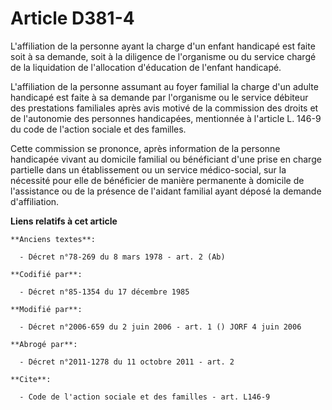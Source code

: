 # Article D381-4

L'affiliation de la personne ayant la charge d'un enfant handicapé est faite soit à sa demande, soit à la diligence de
l'organisme ou du service chargé de la liquidation de l'allocation d'éducation de l'enfant handicapé.

L'affiliation de la personne assumant au foyer familial la charge d'un adulte handicapé est faite à sa demande par
l'organisme ou le service débiteur des prestations familiales après avis motivé de la commission des droits et de l'autonomie
des personnes handicapées, mentionnée à l'article L. 146-9 du code de l'action sociale et des familles.

Cette commission se prononce, après information de la personne handicapée vivant au domicile familial ou bénéficiant d'une
prise en charge partielle dans un établissement ou un service médico-social, sur la nécessité pour elle de bénéficier de
manière permanente à domicile de l'assistance ou de la présence de l'aidant familial ayant déposé la demande d'affiliation.

**Liens relatifs à cet article**

	**Anciens textes**:

	  - Décret n°78-269 du 8 mars 1978 - art. 2 (Ab)

	**Codifié par**:

	  - Décret n°85-1354 du 17 décembre 1985

	**Modifié par**:

	  - Décret n°2006-659 du 2 juin 2006 - art. 1 () JORF 4 juin 2006

	**Abrogé par**:

	  - Décret n°2011-1278 du 11 octobre 2011 - art. 2

	**Cite**:

	  - Code de l'action sociale et des familles - art. L146-9
